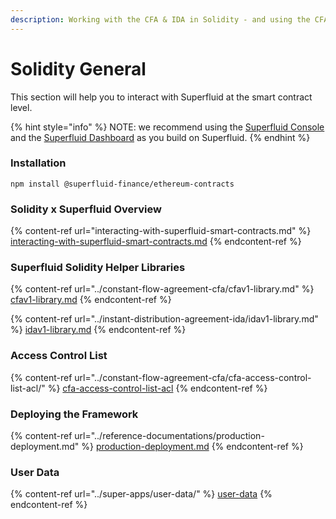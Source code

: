 ```yaml
---
description: Working with the CFA & IDA in Solidity - and using the CFA Library
---
```


# Solidity General

This section will help you to interact with Superfluid at the smart contract level.

{% hint style="info" %}
NOTE: we recommend using the [Superfluid Console](https://console.superfluid.finance) and the [Superfluid Dashboard](https://app.superfluid.finance) as you build on Superfluid.
{% endhint %}

### Installation

```solidity
npm install @superfluid-finance/ethereum-contracts
```

### Solidity x Superfluid Overview

{% content-ref url="interacting-with-superfluid-smart-contracts.md" %}
[interacting-with-superfluid-smart-contracts.md](interacting-with-superfluid-smart-contracts.md)
{% endcontent-ref %}

### Superfluid Solidity Helper Libraries

{% content-ref url="../constant-flow-agreement-cfa/cfav1-library.md" %}
[cfav1-library.md](../constant-flow-agreement-cfa/cfav1-library.md)
{% endcontent-ref %}

{% content-ref url="../instant-distribution-agreement-ida/idav1-library.md" %}
[idav1-library.md](../instant-distribution-agreement-ida/idav1-library.md)
{% endcontent-ref %}

### Access Control List

{% content-ref url="../constant-flow-agreement-cfa/cfa-access-control-list-acl/" %}
[cfa-access-control-list-acl](../constant-flow-agreement-cfa/cfa-access-control-list-acl/)
{% endcontent-ref %}

### Deploying the Framework

{% content-ref url="../reference-documentations/production-deployment.md" %}
[production-deployment.md](../reference-documentations/production-deployment.md)
{% endcontent-ref %}

### User Data

{% content-ref url="../super-apps/user-data/" %}
[user-data](../super-apps/user-data/)
{% endcontent-ref %}
